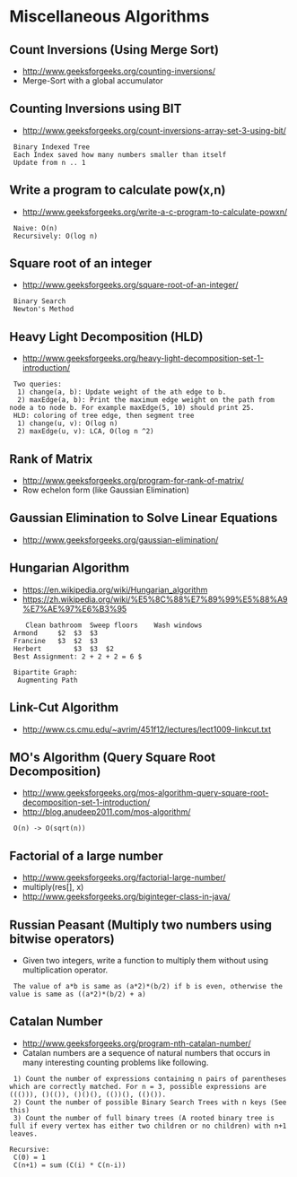 # Miscellaneous Algorithms

## Count Inversions (Using Merge Sort)
- http://www.geeksforgeeks.org/counting-inversions/
- Merge-Sort with a global accumulator

## Counting Inversions using BIT
- http://www.geeksforgeeks.org/count-inversions-array-set-3-using-bit/
```
 Binary Indexed Tree
 Each Index saved how many numbers smaller than itself
 Update from n .. 1
```

## Write a program to calculate pow(x,n)
- http://www.geeksforgeeks.org/write-a-c-program-to-calculate-powxn/
```
 Naive: O(n)
 Recursively: O(log n)
```

## Square root of an integer
- http://www.geeksforgeeks.org/square-root-of-an-integer/
```
 Binary Search
 Newton's Method
```

## Heavy Light Decomposition (HLD)
- http://www.geeksforgeeks.org/heavy-light-decomposition-set-1-introduction/
```
 Two queries:
  1) change(a, b): Update weight of the ath edge to b.
  2) maxEdge(a, b): Print the maximum edge weight on the path from node a to node b. For example maxEdge(5, 10) should print 25.
 HLD: coloring of tree edge, then segment tree
  1) change(u, v): O(log n)
  2) maxEdge(u, v): LCA, O(log n ^2)
```

## Rank of Matrix
- http://www.geeksforgeeks.org/program-for-rank-of-matrix/
- Row echelon form (like Gaussian Elimination)

## Gaussian Elimination to Solve Linear Equations
- http://www.geeksforgeeks.org/gaussian-elimination/

## Hungarian Algorithm
- https://en.wikipedia.org/wiki/Hungarian_algorithm
- https://zh.wikipedia.org/wiki/%E5%8C%88%E7%89%99%E5%88%A9%E7%AE%97%E6%B3%95
```
 	Clean bathroom	Sweep floors	Wash windows
 Armond		$2	$3	$3
 Francine	$3	$2	$3
 Herbert		$3	$3	$2
 Best Assignment: 2 + 2 + 2 = 6 $

 Bipartite Graph:
  Augmenting Path
```

## Link-Cut Algorithm
- http://www.cs.cmu.edu/~avrim/451f12/lectures/lect1009-linkcut.txt

## MO's Algorithm (Query Square Root Decomposition)
- http://www.geeksforgeeks.org/mos-algorithm-query-square-root-decomposition-set-1-introduction/
- http://blog.anudeep2011.com/mos-algorithm/
```
 O(n) -> O(sqrt(n))
```

## Factorial of a large number
- http://www.geeksforgeeks.org/factorial-large-number/
- multiply(res[], x)
- http://www.geeksforgeeks.org/biginteger-class-in-java/

## Russian Peasant (Multiply two numbers using bitwise operators)
- Given two integers, write a function to multiply them without using multiplication operator.
```
 The value of a*b is same as (a*2)*(b/2) if b is even, otherwise the value is same as ((a*2)*(b/2) + a)
```

## Catalan Number
- http://www.geeksforgeeks.org/program-nth-catalan-number/
- Catalan numbers are a sequence of natural numbers that occurs in many interesting counting problems like following.
```
 1) Count the number of expressions containing n pairs of parentheses which are correctly matched. For n = 3, possible expressions are ((())), ()(()), ()()(), (())(), (()()).
 2) Count the number of possible Binary Search Trees with n keys (See this) 
 3) Count the number of full binary trees (A rooted binary tree is full if every vertex has either two children or no children) with n+1 leaves.

Recursive:
 C(0) = 1
 C(n+1) = sum (C(i) * C(n-i))
```
